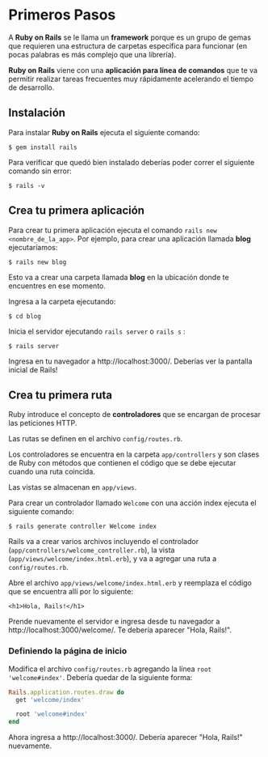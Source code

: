 # Primeros Pasos

A **Ruby on Rails** se le llama un **framework** porque es un grupo de gemas que requieren una estructura de carpetas específica para funcionar (en pocas palabras es más complejo que una librería).

**Ruby on Rails** viene con una **aplicación para línea de comandos** que te va permitir realizar tareas frecuentes muy rápidamente acelerando el tiempo de desarrollo.

## Instalación

Para instalar **Ruby on Rails** ejecuta el siguiente comando:

```
$ gem install rails
```

Para verificar que quedó bien instalado deberías poder correr el siguiente comando sin error:

```
$ rails -v
```

## Crea tu primera aplicación

Para crear tu primera aplicación ejecuta el comando `rails new <nombre_de_la_app>`. Por ejemplo, para crear una aplicación llamada **blog** ejecutaríamos:

```
$ rails new blog
```

Esto va a crear una carpeta llamada **blog** en la ubicación donde te encuentres en ese momento.

Ingresa a la carpeta ejecutando:

```
$ cd blog
```

Inicia el servidor ejecutando `rails server` o `rails s` :

```
$ rails server
```

Ingresa en tu navegador a http://localhost:3000/. Deberías ver la pantalla inicial de Rails!

## Crea tu primera ruta

Ruby introduce el concepto de **controladores** que se encargan de procesar las peticiones HTTP.

Las rutas se definen en el archivo `config/routes.rb`.

Los controladores se encuentra en la carpeta `app/controllers` y son clases de Ruby con métodos que contienen el código que se debe ejecutar cuando una ruta coincida.

Las vistas se almacenan en `app/views`.

Para crear un controlador llamado `Welcome` con una acción index ejecuta el siguiente comando:

```
$ rails generate controller Welcome index
```

Rails va a crear varios archivos incluyendo el controlador (`app/controllers/welcome_controller.rb`), la vista (`app/views/welcome/index.html.erb`), y va a agregar una ruta a `config/routes.rb`.

Abre el archivo `app/views/welcome/index.html.erb` y reemplaza el código que se encuentra allí por lo siguiente:

```erb
<h1>Hola, Rails!</h1>
```

Prende nuevamente el servidor e ingresa desde tu navegador a http://localhost:3000/welcome/. Te debería aparecer "Hola, Rails!".

### Definiendo la página de inicio

Modifica el archivo `config/routes.rb` agregando la línea `root 'welcome#index'`. Debería quedar de la siguiente forma:

```ruby
Rails.application.routes.draw do
  get 'welcome/index'

  root 'welcome#index'
end
```

Ahora ingresa a http://localhost:3000/. Debería aparecer "Hola, Rails!" nuevamente.
